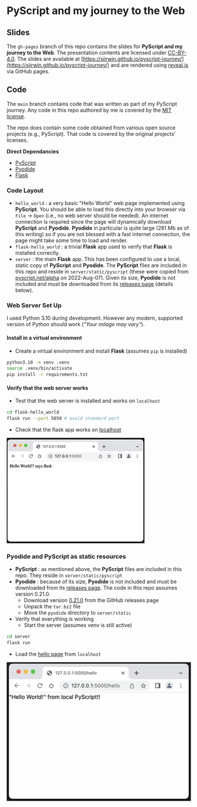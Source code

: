 # PyScript and my journey to the Web

## Slides

The `gh-pages` branch of this repo contains the slides for **PyScript and my journey to the Web**. The presentation contents are licensed under [CC-BY-4.0](https://choosealicense.com/licenses/cc-by-4.0/). The slides are available at [https://sjirwin.github.io/pyscript-journey/](https://sjirwin.github.io/pyscript-journey/) and are rendered using [reveal.js](https://revealjs.com) via GitHub pages.

## Code

The `main` branch contains code that was written as part of my PyScript journey. Any code in this repo authored by me is covered by the [MIT license](https://choosealicense.com/licenses/mit/).

The repo does contain some code obtained from various open source projects (e.g., PyScript). That code is covered by the original projects' licenses.

**Direct Dependancies**
  - [PyScript](https://pyscript.net/)
  - [Pyodide](https://pyodide.org/en/stable/)
  - [Flask](https://flask.palletsprojects.com/en/2.2.x/)

### Code Layout

- `hello_world` : a very basic "Hello World" web page implemented using **PyScript**. You should be able to load this directly into your browser via `File` -> `Open` (i.e., no web server should be needed). An internet connection is required since the page will dynamically download **PyScript** and **Pyodide**. **Pyodide** in particular is quite large (281 Mb as of this writing) so if you are not blessed with a fast internet connection, the page might take some time to load and render.
- `flask-hello_world` : a trivial **Flask** app used to verify that **Flask** is installed correctly.
- `server` : the main **Flask** app. This has been configured to use a local, static copy of **PyScript** and **Pyodide**. The **PyScript** files are included in this repo and reside in `server/static/pyscript` (these were copied from [pyscript.net/alpha](https://pyscript.net/alpha) on 2022-Aug-07). Given its size, **Pyodide** is not included and must be downloaded from its [releases page](https://github.com/pyodide/pyodide/releases) (details below).

### Web Server Set Up

I used Python 3.10 during development. However any modern, supported version of Python should work (_"Your milage may vary"_).

#### Install in a virtual environment

- Create a virtual environment and install **Flask** (assumes `pip` is installed)
```sh
python3.10 -m venv .venv
source .venv/bin/activate
pip install -r requirements.txt
```

#### Verify that the web server works

- Test that the web server is installed and works on `localhost`
```sh
cd flask-hello_world
flask run --port 5050 # avoid standard port
```
- Check that the flask app works on [localhost](http://127.0.0.1:5050/)

![Flask Hello World](flask_hello_world.png)

### Pyodide and PyScript as static resources

- **PyScript** : as mentioned above, the **PyScript** files are included in this repo. They reside in `server/static/pyscript`
- **Pyodide** : because of its size, **Pyodide** is not included and must be downloaded from its [releases page](https://github.com/pyodide/pyodide/releases). The code in this repo assumes version 0.21.0.
  - Download version [0.21.0](https://github.com/pyodide/pyodide/releases/download/0.21.0/pyodide-build-0.21.0.tar.bz2) from the GitHub releases page
  - Unpack the `tar.bz2` file
  - Move the `pyodide` directory to `server/static`
- Verify that everything is working
  - Start the server  (assumes venv is still active)
```sh
cd server
flask run
```
   - Load the [hello page](http://127.0.0.1:5000/hello) from `localhost`

![Server Hello World](server_hello_world.png)

